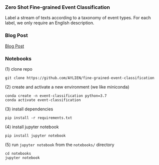 ### Zero Shot Fine-grained Event Classification

Label a stream of texts according to a taxonomy of event types.
For each label, we only require an English description.

### Blog Post

[Blog Post](blogs/fine-grained-event-classification-blogpost.md)

### Notebooks

(1) clone repo
```
git clone https://github.com/AYLIEN/fine-grained-event-classification
```
(2) create and activate a new environment (we like miniconda)
```
conda create -n event-classification python=3.7
conda activate event-classification
```
(3) install dependencies
```
pip install -r requirements.txt
```
(4) install jupyter notebook
```
pip install jupyter notebook
```

(5) run `jupyter notebook` from the `notebooks/` directory 
```
cd notebooks
jupyter notebook
```







